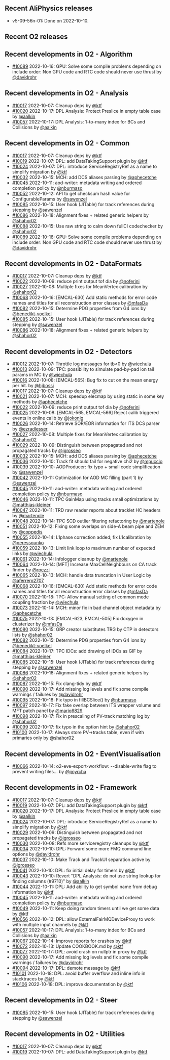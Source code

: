## Recent AliPhysics releases
- v5-09-56n-01: Done on 2022-10-10.
## Recent O2 releases
## Recent developments in O2 - Algorithm
- [\#10089](https://github.com/AliceO2Group/AliceO2/pull/10089) 2022-10-16: GPU: Solve some compile problems depending on include order: Non GPU code and RTC code should never use thrust by [@davidrohr](https://github.com/davidrohr)
## Recent developments in O2 - Analysis
- [\#10017](https://github.com/AliceO2Group/AliceO2/pull/10017) 2022-10-07: Cleanup deps by [@ktf](https://github.com/ktf)
- [\#10020](https://github.com/AliceO2Group/AliceO2/pull/10020) 2022-10-17: DPL Analysis: Protect Preslice in empty table case by [@aalkin](https://github.com/aalkin)
- [\#10057](https://github.com/AliceO2Group/AliceO2/pull/10057) 2022-10-17: DPL Analysis: 1-to-many index for BCs and Collisions by [@aalkin](https://github.com/aalkin)
## Recent developments in O2 - Common
- [\#10017](https://github.com/AliceO2Group/AliceO2/pull/10017) 2022-10-07: Cleanup deps by [@ktf](https://github.com/ktf)
- [\#10019](https://github.com/AliceO2Group/AliceO2/pull/10019) 2022-10-07: DPL: add DataTakingSupport plugin by [@ktf](https://github.com/ktf)
- [\#10024](https://github.com/AliceO2Group/AliceO2/pull/10024) 2022-10-07: DPL: introduce ServiceRegistryRef as a name to simplify migration by [@ktf](https://github.com/ktf)
- [\#10032](https://github.com/AliceO2Group/AliceO2/pull/10032) 2022-10-15: MCH: add DCS aliases parsing by [@aphecetche](https://github.com/aphecetche)
- [\#10045](https://github.com/AliceO2Group/AliceO2/pull/10045) 2022-10-11: aod-writer: metadata writing and ordered completion policy by [@nburmaso](https://github.com/nburmaso)
- [\#10052](https://github.com/AliceO2Group/AliceO2/pull/10052) 2022-10-12: API to get checksum hash value for ConfigurableParams by [@sawenzel](https://github.com/sawenzel)
- [\#10085](https://github.com/AliceO2Group/AliceO2/pull/10085) 2022-10-15: User hook (JITable) for track references during stepping by [@sawenzel](https://github.com/sawenzel)
- [\#10086](https://github.com/AliceO2Group/AliceO2/pull/10086) 2022-10-18: Alignment fixes + related generic helpers by [@shahor02](https://github.com/shahor02)
- [\#10088](https://github.com/AliceO2Group/AliceO2/pull/10088) 2022-10-15: Use raw string to calm down fullCI codechecker by [@shahor02](https://github.com/shahor02)
- [\#10089](https://github.com/AliceO2Group/AliceO2/pull/10089) 2022-10-16: GPU: Solve some compile problems depending on include order: Non GPU code and RTC code should never use thrust by [@davidrohr](https://github.com/davidrohr)
## Recent developments in O2 - DataFormats
- [\#10017](https://github.com/AliceO2Group/AliceO2/pull/10017) 2022-10-07: Cleanup deps by [@ktf](https://github.com/ktf)
- [\#10022](https://github.com/AliceO2Group/AliceO2/pull/10022) 2022-10-09: reduce print output tof dia by [@noferini](https://github.com/noferini)
- [\#10027](https://github.com/AliceO2Group/AliceO2/pull/10027) 2022-10-08: Multiple fixes for MeanVertex calibration by [@shahor02](https://github.com/shahor02)
- [\#10068](https://github.com/AliceO2Group/AliceO2/pull/10068) 2022-10-16: [EMCAL-630] Add static methods for error code names and titles for all reconstruction error classes by [@mfasDa](https://github.com/mfasDa)
- [\#10082](https://github.com/AliceO2Group/AliceO2/pull/10082) 2022-10-15: Determine PDG properties from G4 ions by [@benedikt-voelkel](https://github.com/benedikt-voelkel)
- [\#10085](https://github.com/AliceO2Group/AliceO2/pull/10085) 2022-10-15: User hook (JITable) for track references during stepping by [@sawenzel](https://github.com/sawenzel)
- [\#10086](https://github.com/AliceO2Group/AliceO2/pull/10086) 2022-10-18: Alignment fixes + related generic helpers by [@shahor02](https://github.com/shahor02)
## Recent developments in O2 - Detectors
- [\#10012](https://github.com/AliceO2Group/AliceO2/pull/10012) 2022-10-07: Throttle log messages for tb<0 by [@wiechula](https://github.com/wiechula)
- [\#10013](https://github.com/AliceO2Group/AliceO2/pull/10013) 2022-10-09: TPC: possibility to simulate pad-by-pad ion tail params in MC by [@wiechula](https://github.com/wiechula)
- [\#10016](https://github.com/AliceO2Group/AliceO2/pull/10016) 2022-10-08: [EMCAL-565]: Bug fix to cut on the mean energy per hit. by [@hjbossi](https://github.com/hjbossi)
- [\#10017](https://github.com/AliceO2Group/AliceO2/pull/10017) 2022-10-07: Cleanup deps by [@ktf](https://github.com/ktf)
- [\#10021](https://github.com/AliceO2Group/AliceO2/pull/10021) 2022-10-07: MCH: speedup elecmap by using static in some key methods by [@aphecetche](https://github.com/aphecetche)
- [\#10022](https://github.com/AliceO2Group/AliceO2/pull/10022) 2022-10-09: reduce print output tof dia by [@noferini](https://github.com/noferini)
- [\#10025](https://github.com/AliceO2Group/AliceO2/pull/10025) 2022-10-08: [EMCAL-565, EMCAL-566] Reject calib triggered events in online calib by [@jokonig](https://github.com/jokonig)
- [\#10026](https://github.com/AliceO2Group/AliceO2/pull/10026) 2022-10-14: Retrieve SOR/EOR information for ITS DCS parser by [@ezradlesser](https://github.com/ezradlesser)
- [\#10027](https://github.com/AliceO2Group/AliceO2/pull/10027) 2022-10-08: Multiple fixes for MeanVertex calibration by [@shahor02](https://github.com/shahor02)
- [\#10029](https://github.com/AliceO2Group/AliceO2/pull/10029) 2022-10-09: Distinguish between propagated and not propagated tracks by [@jgrosseo](https://github.com/jgrosseo)
- [\#10032](https://github.com/AliceO2Group/AliceO2/pull/10032) 2022-10-15: MCH: add DCS aliases parsing by [@aphecetche](https://github.com/aphecetche)
- [\#10036](https://github.com/AliceO2Group/AliceO2/pull/10036) 2022-10-10: Track fit should fail for negative chi2 by [@mpuccio](https://github.com/mpuccio)
- [\#10039](https://github.com/AliceO2Group/AliceO2/pull/10039) 2022-10-10: AODProducer: fix typo + small code simplification by [@sawenzel](https://github.com/sawenzel)
- [\#10042](https://github.com/AliceO2Group/AliceO2/pull/10042) 2022-10-11: Optimization for AOD MC filling (part 1) by [@sawenzel](https://github.com/sawenzel)
- [\#10045](https://github.com/AliceO2Group/AliceO2/pull/10045) 2022-10-11: aod-writer: metadata writing and ordered completion policy by [@nburmaso](https://github.com/nburmaso)
- [\#10046](https://github.com/AliceO2Group/AliceO2/pull/10046) 2022-10-11: TPC  GainMap using tracks small optimizations by [@matthias-kleiner](https://github.com/matthias-kleiner)
- [\#10047](https://github.com/AliceO2Group/AliceO2/pull/10047) 2022-10-11: TRD raw reader reports about tracklet HC headers by [@martenole](https://github.com/martenole)
- [\#10048](https://github.com/AliceO2Group/AliceO2/pull/10048) 2022-10-14: TPC SCD outlier filtering refactoring by [@martenole](https://github.com/martenole)
- [\#10051](https://github.com/AliceO2Group/AliceO2/pull/10051) 2022-10-12: Fixing some overlaps on side-A beam pipe and ZEM by [@coppedis](https://github.com/coppedis)
- [\#10055](https://github.com/AliceO2Group/AliceO2/pull/10055) 2022-10-14: L1phase correction added; fix L1calibration by [@peressounko](https://github.com/peressounko)
- [\#10059](https://github.com/AliceO2Group/AliceO2/pull/10059) 2022-10-13: Limit link loop to maximum number of expected links by [@wiechula](https://github.com/wiechula)
- [\#10061](https://github.com/AliceO2Group/AliceO2/pull/10061) 2022-10-14: Infologger cleanup by [@martenole](https://github.com/martenole)
- [\#10064](https://github.com/AliceO2Group/AliceO2/pull/10064) 2022-10-14: [MFT] Increase MaxCellNeighbours on CA track finder by [@rpezzi](https://github.com/rpezzi)
- [\#10065](https://github.com/AliceO2Group/AliceO2/pull/10065) 2022-10-13: MCH: handle data truncation in User Logic by [@aferrero2707](https://github.com/aferrero2707)
- [\#10068](https://github.com/AliceO2Group/AliceO2/pull/10068) 2022-10-16: [EMCAL-630] Add static methods for error code names and titles for all reconstruction error classes by [@mfasDa](https://github.com/mfasDa)
- [\#10070](https://github.com/AliceO2Group/AliceO2/pull/10070) 2022-10-18: TPC: Allow manual setting of common mode coupling fraction by [@wiechula](https://github.com/wiechula)
- [\#10073](https://github.com/AliceO2Group/AliceO2/pull/10073) 2022-10-14: MCH: minor fix in bad channel object metadata by [@aphecetche](https://github.com/aphecetche)
- [\#10075](https://github.com/AliceO2Group/AliceO2/pull/10075) 2022-10-13: [EMCAL-623, EMCAL-505] Fix doxygen in clusterizer by [@mfasDa](https://github.com/mfasDa)
- [\#10080](https://github.com/AliceO2Group/AliceO2/pull/10080) 2022-10-15: GRP creator substitutes TRG by CTP in detectors lists by [@shahor02](https://github.com/shahor02)
- [\#10082](https://github.com/AliceO2Group/AliceO2/pull/10082) 2022-10-15: Determine PDG properties from G4 ions by [@benedikt-voelkel](https://github.com/benedikt-voelkel)
- [\#10084](https://github.com/AliceO2Group/AliceO2/pull/10084) 2022-10-17: TPC IDCs: add drawing of IDCs as GIF by [@matthias-kleiner](https://github.com/matthias-kleiner)
- [\#10085](https://github.com/AliceO2Group/AliceO2/pull/10085) 2022-10-15: User hook (JITable) for track references during stepping by [@sawenzel](https://github.com/sawenzel)
- [\#10086](https://github.com/AliceO2Group/AliceO2/pull/10086) 2022-10-18: Alignment fixes + related generic helpers by [@shahor02](https://github.com/shahor02)
- [\#10087](https://github.com/AliceO2Group/AliceO2/pull/10087) 2022-10-15: Fix clang-tidy by [@ktf](https://github.com/ktf)
- [\#10090](https://github.com/AliceO2Group/AliceO2/pull/10090) 2022-10-17: Add missing log levels and fix some compile warnings / failures by [@davidrohr](https://github.com/davidrohr)
- [\#10095](https://github.com/AliceO2Group/AliceO2/pull/10095) 2022-10-18: Fix typo in fillBCSlice() by [@nburmaso](https://github.com/nburmaso)
- [\#10097](https://github.com/AliceO2Group/AliceO2/pull/10097) 2022-10-17: Fix fake overlap between ITS wrapper volume and MFT patch panel by [@mario6829](https://github.com/mario6829)
- [\#10098](https://github.com/AliceO2Group/AliceO2/pull/10098) 2022-10-17: Fix in prescaling of PV-track matching log by [@shahor02](https://github.com/shahor02)
- [\#10099](https://github.com/AliceO2Group/AliceO2/pull/10099) 2022-10-17: fix typo in the option hint by [@shahor02](https://github.com/shahor02)
- [\#10100](https://github.com/AliceO2Group/AliceO2/pull/10100) 2022-10-17: Always store PV->tracks table, even if with primaries only by [@shahor02](https://github.com/shahor02)
## Recent developments in O2 - EventVisualisation
- [\#10066](https://github.com/AliceO2Group/AliceO2/pull/10066) 2022-10-14: o2-eve-export-workflow: --disable-write flag to prevent writing files… by [@jmyrcha](https://github.com/jmyrcha)
## Recent developments in O2 - Framework
- [\#10017](https://github.com/AliceO2Group/AliceO2/pull/10017) 2022-10-07: Cleanup deps by [@ktf](https://github.com/ktf)
- [\#10019](https://github.com/AliceO2Group/AliceO2/pull/10019) 2022-10-07: DPL: add DataTakingSupport plugin by [@ktf](https://github.com/ktf)
- [\#10020](https://github.com/AliceO2Group/AliceO2/pull/10020) 2022-10-17: DPL Analysis: Protect Preslice in empty table case by [@aalkin](https://github.com/aalkin)
- [\#10024](https://github.com/AliceO2Group/AliceO2/pull/10024) 2022-10-07: DPL: introduce ServiceRegistryRef as a name to simplify migration by [@ktf](https://github.com/ktf)
- [\#10029](https://github.com/AliceO2Group/AliceO2/pull/10029) 2022-10-09: Distinguish between propagated and not propagated tracks by [@jgrosseo](https://github.com/jgrosseo)
- [\#10030](https://github.com/AliceO2Group/AliceO2/pull/10030) 2022-10-08: Refs more serviceregistry cleanups by [@ktf](https://github.com/ktf)
- [\#10034](https://github.com/AliceO2Group/AliceO2/pull/10034) 2022-10-10: DPL: Forward some more FMQ command line options by [@davidrohr](https://github.com/davidrohr)
- [\#10037](https://github.com/AliceO2Group/AliceO2/pull/10037) 2022-10-10: Make Track and TrackUI separation active by [@jgrosseo](https://github.com/jgrosseo)
- [\#10041](https://github.com/AliceO2Group/AliceO2/pull/10041) 2022-10-10: DPL: fix initial delay for timers by [@ktf](https://github.com/ktf)
- [\#10043](https://github.com/AliceO2Group/AliceO2/pull/10043) 2022-10-10: Revert "DPL Analysis: do not use string lookup for finding columns (#9710)" by [@aalkin](https://github.com/aalkin)
- [\#10044](https://github.com/AliceO2Group/AliceO2/pull/10044) 2022-10-11: DPL: Add ability to get symbol name from debug information by [@ktf](https://github.com/ktf)
- [\#10045](https://github.com/AliceO2Group/AliceO2/pull/10045) 2022-10-11: aod-writer: metadata writing and ordered completion policy by [@nburmaso](https://github.com/nburmaso)
- [\#10049](https://github.com/AliceO2Group/AliceO2/pull/10049) 2022-10-11: Keep doing random timers until we get some data by [@ktf](https://github.com/ktf)
- [\#10056](https://github.com/AliceO2Group/AliceO2/pull/10056) 2022-10-12: DPL: allow ExternalFairMQDeviceProxy to work with multiple input channels by [@ktf](https://github.com/ktf)
- [\#10057](https://github.com/AliceO2Group/AliceO2/pull/10057) 2022-10-17: DPL Analysis: 1-to-many index for BCs and Collisions by [@aalkin](https://github.com/aalkin)
- [\#10067](https://github.com/AliceO2Group/AliceO2/pull/10067) 2022-10-14: Improve reports for crashes by [@ktf](https://github.com/ktf)
- [\#10072](https://github.com/AliceO2Group/AliceO2/pull/10072) 2022-10-13: Update COOKBOOK.md by [@ktf](https://github.com/ktf)
- [\#10077](https://github.com/AliceO2Group/AliceO2/pull/10077) 2022-10-17: DPL: avoid crash on nullptr in proxy by [@ktf](https://github.com/ktf)
- [\#10090](https://github.com/AliceO2Group/AliceO2/pull/10090) 2022-10-17: Add missing log levels and fix some compile warnings / failures by [@davidrohr](https://github.com/davidrohr)
- [\#10094](https://github.com/AliceO2Group/AliceO2/pull/10094) 2022-10-17: DPL: demote message by [@ktf](https://github.com/ktf)
- [\#10101](https://github.com/AliceO2Group/AliceO2/pull/10101) 2022-10-18: DPL: avoid buffer overflow and inline info in stacktraces by [@ktf](https://github.com/ktf)
- [\#10106](https://github.com/AliceO2Group/AliceO2/pull/10106) 2022-10-18: DPL: improve documentation by [@ktf](https://github.com/ktf)
## Recent developments in O2 - Steer
- [\#10085](https://github.com/AliceO2Group/AliceO2/pull/10085) 2022-10-15: User hook (JITable) for track references during stepping by [@sawenzel](https://github.com/sawenzel)
## Recent developments in O2 - Utilities
- [\#10017](https://github.com/AliceO2Group/AliceO2/pull/10017) 2022-10-07: Cleanup deps by [@ktf](https://github.com/ktf)
- [\#10019](https://github.com/AliceO2Group/AliceO2/pull/10019) 2022-10-07: DPL: add DataTakingSupport plugin by [@ktf](https://github.com/ktf)

